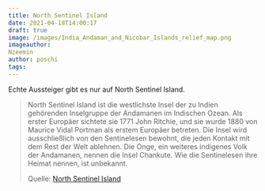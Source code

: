 ```yaml
---
title: North Sentinel Island
date: 2021-04-18T14:00:17
draft: true
image: /images/India_Andaman_and_Nicobar_Islands_relief_map.png
imageauthor: 
Nzeemin
author: poschi
tags: 
---
```


Echte Aussteiger gibt es nur auf North Sentinel Island.

> North Sentinel Island ist die westlichste Insel der zu Indien gehörenden
> Inselgruppe der Andamanen im Indischen Ozean. Als erster Europäer sichtete sie
> 1771 John Ritchie, und sie wurde 1880 von Maurice Vidal Portman als erstem
> Europäer betreten. Die Insel wird ausschließlich von den Sentinelesen bewohnt,
> die jeden Kontakt mit dem Rest der Welt ablehnen. Die Onge, ein weiteres
> indigenes Volk der Andamanen, nennen die Insel Chankute. Wie die Sentinelesen
> ihre Heimat nennen, ist unbekannt.
>
> Quelle: [North Sentinel Island](https://de.wikipedia.org/wiki/North_Sentinel_Island)
